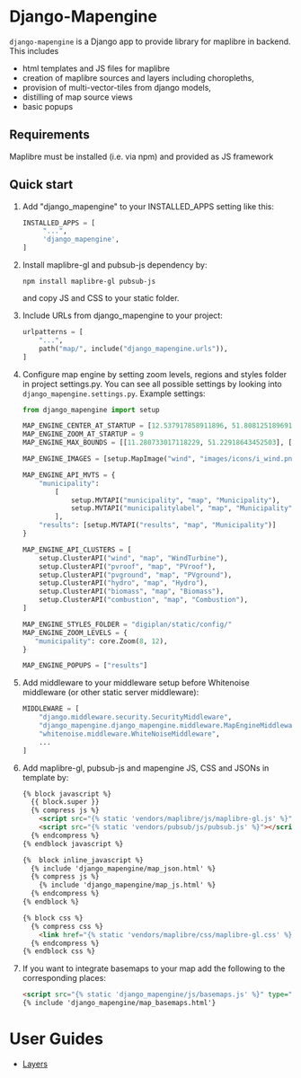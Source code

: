 # Django-Mapengine

`django-mapengine` is a Django app to provide library for maplibre in backend.
This includes
- html templates and JS files for maplibre
- creation of maplibre sources and layers including choropleths,
- provision of multi-vector-tiles from django models,
- distilling of map source views
- basic popups

## Requirements

Maplibre must be installed (i.e. via npm) and provided as JS framework

## Quick start

1. Add "django_mapengine" to your INSTALLED_APPS setting like this:
   ```python
   INSTALLED_APPS = [
        "...",
        'django_mapengine',
   ]
   ```
2. Install maplibre-gl and pubsub-js dependency by:
   ```shell
   npm install maplibre-gl pubsub-js
   ```
   and copy JS and CSS to your static folder.

3. Include URLs from django_mapengine to your project:
   ```python
   urlpatterns = [
       "...",
       path("map/", include("django_mapengine.urls")),
   ]
   ```

4. Configure map engine by setting zoom levels, regions and styles folder in project settings.py.
   You can see all possible settings by looking into `django_mapengine.settings.py`.
   Example settings:

   ```python
   from django_mapengine import setup

   MAP_ENGINE_CENTER_AT_STARTUP = [12.537917858911896, 51.80812518969171]
   MAP_ENGINE_ZOOM_AT_STARTUP = 9
   MAP_ENGINE_MAX_BOUNDS = [[11.280733017118229, 51.22918643452503], [13.616574868700604, 52.35515806663738]]

   MAP_ENGINE_IMAGES = [setup.MapImage("wind", "images/icons/i_wind.png")]

   MAP_ENGINE_API_MVTS = {
       "municipality":
           [
               setup.MVTAPI("municipality", "map", "Municipality"),
               setup.MVTAPI("municipalitylabel", "map", "Municipality", "label_tiles"),
           ],
       "results": [setup.MVTAPI("results", "map", "Municipality")]
   }

   MAP_ENGINE_API_CLUSTERS = [
       setup.ClusterAPI("wind", "map", "WindTurbine"),
       setup.ClusterAPI("pvroof", "map", "PVroof"),
       setup.ClusterAPI("pvground", "map", "PVground"),
       setup.ClusterAPI("hydro", "map", "Hydro"),
       setup.ClusterAPI("biomass", "map", "Biomass"),
       setup.ClusterAPI("combustion", "map", "Combustion"),
   ]

   MAP_ENGINE_STYLES_FOLDER = "digiplan/static/config/"
   MAP_ENGINE_ZOOM_LEVELS = {
      "municipality": core.Zoom(8, 12),
   }

   MAP_ENGINE_POPUPS = ["results"]
   ```

5. Add middleware to your middleware setup before Whitenoise middleware (or other static server middleware):
   ```python
   MIDDLEWARE = [
       "django.middleware.security.SecurityMiddleware",
       "django_mapengine.django_mapengine.middleware.MapEngineMiddleware",
       "whitenoise.middleware.WhiteNoiseMiddleware",
       ...
   ]
   ```

6. Add maplibre-gl, pubsub-js and mapengine JS, CSS and JSONs in template by:
   ```html
   {% block javascript %}
     {{ block.super }}
     {% compress js %}
       <script src="{% static 'vendors/maplibre/js/maplibre-gl.js' %}"></script>
       <script src="{% static 'vendors/pubsub/js/pubsub.js' %}"></script>
     {% endcompress %}
   {% endblock javascript %}

   {%  block inline_javascript %}
     {% include 'django_mapengine/map_json.html' %}
     {% compress js %}
       {% include 'django_mapengine/map_js.html' %}
     {% endcompress %}
   {% endblock %}

   {% block css %}
     {% compress css %}
       <link href="{% static 'vendors/maplibre/css/maplibre-gl.css' %}" rel='stylesheet'/>
     {% endcompress %}
   {% endblock css %}
   ```

7. If you want to integrate basemaps to your map add the following to the corresponding places:
   ```html
   <script src="{% static 'django_mapengine/js/basemaps.js' %}" type="text/javascript"></script>
   {% include 'django_mapengine/map_basemaps.html'}
   ```

# User Guides

- [Layers](docs/LAYERS.md)

